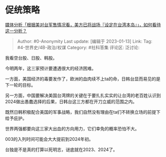 # 促统策略
[媒体分析「根据美对台军售情况看，美方已将战场『设定在台湾本岛』」，如何看待这一分析？](https://www.zhihu.com/question/578059520/answer/2843371405)
> Author: #0-Anonymity
> Last update: [编辑于 2023-01-13]
> Link:
> Tag: #4-世界史/4B-政治/权谋
> Category: #社科答集
> 评论区:
> 泛讨论:

我看空台股、日股、韩股。

今明两年，这三家预计要遭遇很大的经济困难。

一方面，美国经济的毒要发作了，欧洲的血肉续不上ta的命，日韩台显而易见的是下一轮的目标。

另一方面，中国要解决美国台湾牌的关键在于要扎扎实实的让台湾的老百姓认识到2024做出愚蠢选择的后果，日韩台这三方都在开刀立威的范围之内。

既然日韩积极配合美国的军事战略，我们自然没有理由在ta们不转换立场的前提下给予庇护。

世界两强都要向这三家大出血的方向用力，它们幸免的概率恐怕不大。

003的入列时间可能会大大提前到2024年初。

台独是不是真的打算以死明志，谜底就在2023、2024了。
